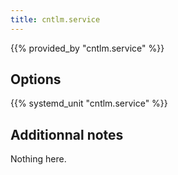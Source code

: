 ```yaml
---
title: cntlm.service
---
```


{{% provided_by "cntlm.service" %}}

## Options

{{% systemd_unit "cntlm.service" %}}

## Additionnal notes

Nothing here.